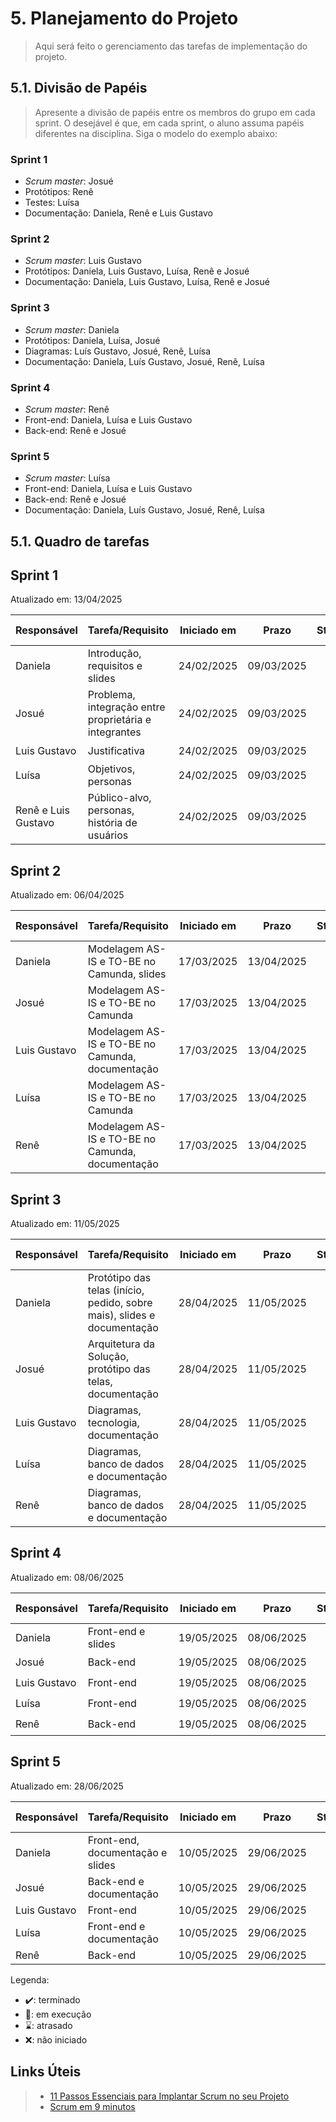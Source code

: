 # 5. Planejamento do Projeto

> Aqui será feito o gerenciamento das tarefas de implementação do projeto.

## 5.1. Divisão de Papéis

> Apresente a divisão de papéis entre os membros do grupo em cada sprint. O desejável é que, em cada sprint, o aluno assuma papéis diferentes na disciplina. Siga o modelo do exemplo abaixo:

### Sprint 1
- _Scrum master_: Josué
- Protótipos: Renê
- Testes: Luísa
- Documentação: Daniela, Renê e Luis Gustavo

### Sprint 2
- _Scrum master_: Luis Gustavo
- Protótipos: Daniela, Luis Gustavo, Luísa, Renê e Josué
- Documentação: Daniela, Luis Gustavo, Luísa, Renê e Josué

### Sprint 3
- _Scrum master_: Daniela
- Protótipos: Daniela, Luísa, Josué
- Diagramas: Luís Gustavo, Josué, Renê, Luísa
- Documentação: Daniela, Luís Gustavo, Josué, Renê, Luísa

### Sprint 4
- _Scrum master_: Renê
- Front-end: Daniela, Luísa e Luis Gustavo
- Back-end: Renê e Josué

### Sprint 5
- _Scrum master_: Luísa
- Front-end: Daniela, Luísa e Luis Gustavo
- Back-end: Renê e Josué
- Documentação: Daniela, Luís Gustavo, Josué, Renê, Luísa

## 5.1. Quadro de tarefas


## Sprint 1

Atualizado em: 13/04/2025

| Responsável   | Tarefa/Requisito | Iniciado em    | Prazo      | Status | Terminado em    |
| :----         |    :----         |      :----:    | :----:     | :----: | :----:          |
| Daniela       | Introdução, requisitos e slides | 24/02/2025     | 09/03/2025 | ✔️    |  08/03/2025     |
| Josué         | Problema, integração entre proprietária e integrantes    | 24/02/2025     | 09/03/2025 | ✔️    |    08/03/2025             |
| Luis Gustavo  | Justificativa  | 24/02/2025     | 09/03/2025 | ✔️     |        08/03/2025         |
| Luísa         | Objetivos, personas  |    24/02/2025        | 09/03/2025 | ✔️    |    08/03/2025   | 
| Renê e Luis Gustavo       | Público-alvo, personas, história de usuários  |    24/02/2025        | 09/03/2025 | ✔️    |    08/03/2025   |

## Sprint 2

Atualizado em: 06/04/2025

| Responsável   | Tarefa/Requisito | Iniciado em    | Prazo      | Status | Terminado em    |
| :----         |    :----         |      :----:    | :----:     | :----: | :----:          |
| Daniela        | Modelagem AS-IS e TO-BE no Camunda, slides       | 17/03/2025     | 13/04/2025 | ✔️    | 06/04/2025      |
| Josué        | Modelagem AS-IS e TO-BE no Camunda    | 17/03/2025     | 13/04/2025 | ✔️    | 31/03/2025                 |
| Luis Gustavo        | Modelagem AS-IS e TO-BE no Camunda, documentação  | 17/03/2025     | 13/04/2025 | ✔️     |  06/04/2025                |
| Luísa        | Modelagem AS-IS e TO-BE no Camunda  |  17/03/2025    | 13/04/2025 | ✔️    | 31/03/2025       |
| Renê        | Modelagem AS-IS e TO-BE no Camunda, documentação  |  17/03/2025    | 13/04/2025 | ✔️    |  06/04/2025      |

## Sprint 3

Atualizado em: 11/05/2025

| Responsável   | Tarefa/Requisito | Iniciado em    | Prazo      | Status | Terminado em    |
| :----         |    :----         |      :----:    | :----:     | :----: | :----:          |
| Daniela        | Protótipo das telas (início, pedido, sobre mais), slides e documentação       | 28/04/2025     | 11/05/2025 | ✔️    | 11/05/2025      |
| Josué        | Arquitetura da Solução, protótipo das telas, documentação   | 28/04/2025     | 11/05/2025 | ✔️   |    11/05/2025              |
| Luis Gustavo        | Diagramas, tecnologia, documentação  | 28/04/2025     | 11/05/2025 | ✔️     |      11/05/2025            |
| Luísa        | Diagramas, banco de dados e documentação  |  28/04/2025    | 11/05/2025 | ✔️    |   10/05/2025     |
| Renê       | Diagramas, banco de dados e documentação  |  28/04/2025    | 11/05/2025 | ✔️    |  10/05/2025      |

## Sprint 4

Atualizado em: 08/06/2025

| Responsável   | Tarefa/Requisito | Iniciado em    | Prazo      | Status | Terminado em    |
| :----         |    :----         |      :----:    | :----:     | :----: | :----:          |
| Daniela        |  Front-end e slides     | 19/05/2025     | 08/06/2025  | ✔️    | 08/06/2025     |
| Josué        |  Back-end  | 19/05/2025     | 08/06/2025 | ✔️   | 08/06/2025               |
| Luis Gustavo        |  Front-end | 19/05/2025     | 08/06/2025  | ✔️     |   08/06/2025              |
| Luísa        | Front-end  |  19/05/2025    | 08/06/2025  | ✔️    |  08/06/2025     |
| Renê       | Back-end  |  19/05/2025    | 08/06/2025  | ✔️    |   08/06/2025     |

## Sprint 5

Atualizado em: 28/06/2025

| Responsável   | Tarefa/Requisito | Iniciado em    | Prazo      | Status | Terminado em    |
| :----         |    :----         |      :----:    | :----:     | :----: | :----:          |
| Daniela        |   Front-end, documentação e slides   | 10/05/2025     | 29/06/2025  | 📝    |     |
| Josué        | Back-end e documentação | 10/05/2025     | 29/06/2025 | 📝   |              |
| Luis Gustavo        | Front-end | 10/05/2025     | 29/06/2025  | 📝     |             |
| Luísa        | Front-end e documentação  |  10/05/2025    | 29/06/2025  | 📝    |       |
| Renê       | Back-end  |  10/05/2025    | 29/06/2025  | 📝    |     |

Legenda:
- ✔️: terminado
- 📝: em execução
- ⌛: atrasado
- ❌: não iniciado



## Links Úteis
> - [11 Passos Essenciais para Implantar Scrum no seu Projeto](https://mindmaster.com.br/scrum-11-passos/)
> - [Scrum em 9 minutos](https://www.youtube.com/watch?v=XfvQWnRgxG0)


